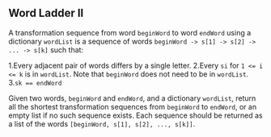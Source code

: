 ## Word Ladder II

A transformation sequence from word `beginWord` to word `endWord` using a dictionary `wordList` is a sequence of words `beginWord -> s[1] -> s[2] -> ... -> s[k]` such that:

 1.Every adjacent pair of words differs by a single letter.
 2.Every `si` for `1 <= i <= k` is in `wordList`. Note that `beginWord` does not need to be in `wordList`.
 3.`sk == endWord` 

Given two words, `beginWord` and `endWord`, and a dictionary `wordList`, return all the shortest transformation sequences from `beginWord` to `endWord`, or an empty list if no such sequence exists. Each sequence should be returned as a list of the words `[beginWord, s[1], s[2], ..., s[k]]`.
